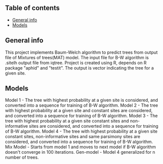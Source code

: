 ## Table of contents
* [General info](#general-info)
* [Models](#models)

## General info
This project implements Baum-Welch algorithm to predict trees from output file of Mixtures of trees(MAT) model.
The input file for B-W algorithm is .sitelh output file from iqtree.
Project is created using R, depends on R package "aphid" and "testit".
The output is vector indicating the tree for a given site.

## Models
Model 1 - The tree with highest probability at a given site is considered, and converted into a sequence for training of B-W algorithm.
Model 2 - The tree with highest probability at a given site and constant sites are considered, and converted into a sequence for training of B-W algorithm.
Model 3 - The tree with highest probability at a given site constant sites and non-informative sites are considered, and converted into a sequence for training of B-W algorithm.
Model 4 - The tree with highest probability at a given site constant sites, non-informative sites and same parsimony sites are considered, and converted into a sequence for training of B-W algorithm.
Mix Model - Starts from model 1 and moves to next model if B-W algorithm doesn't converge in 100 iterations.
Gen-model - Model 4 generalized for n number of trees.
